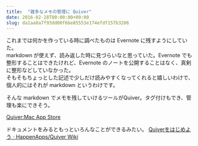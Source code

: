 ```yaml
---
title:  "雑多なメモの管理に Quiver"
date: 2016-02-28T00:00:00+09:00
slug: da1aa8a7f93dd00f6be85553e174efdf157b3206
---
```


これまでは何かを作っている時に調べたものは Evernote に残すようにしていた。  
markdown が使えず、読み返した時に見づらいなと思っていた。Evernote でも整形することはできたけれど、Evernote のノートを公開することはなく、真剣に整形などしていなかった。  
そもそもちょっとした記述で少しだけ読みやすくなってくれると嬉しいわけで、個人的にはそれが markdown というわけです。

そんな markdown でメモを残していけるツールがQuiver。タグ付けもでき、管理も楽にできそう。

[Quiver:Mac App Store](https://itunes.apple.com/jp/app/quiver-programmers-notebook/id866773894?mt=12)

ドキュメントをみるともっといろんなことができるみたい。
[Quiverをはじめよう · HappenApps/Quiver Wiki](https://github.com/HappenApps/Quiver/wiki/Quiver%E3%82%92%E3%81%AF%E3%81%98%E3%82%81%E3%82%88%E3%81%86)

